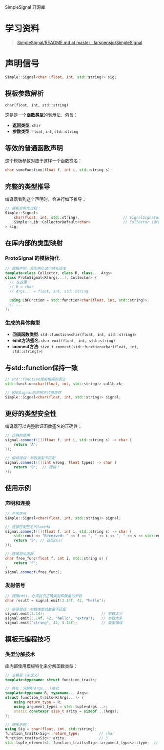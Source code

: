 SimpleSignal 开源库

# 学习资料
> [SimpleSignal/README.md at master · larspensjo/SimpleSignal](https://github.com/larspensjo/SimpleSignal/blob/master/README.md) 

# 声明信号
```cpp
Simple::Signal<char (float, int, std::string)> sig;
```

## 模板参数解析
```
char(float, int, std::string)
```
这是是一个**函数类型**的表示法，包含：
- **返回类型**: `char`
- **参数类型**: `float`, `int`, `std::string`

## 等效的普通函数声明
这个模板参数对应于这样一个函数签名：
```cpp
char someFunction(float f, int i, std::string s);
```

## 完整的类型推导
编译器看到这个声明时，会进行如下推导：
```cpp
// 模板实例化过程：
Simple::Signal<
    char(float, int, std::string),                    // SignalSignature
    Simple::Lib::CollectorDefault<char>               // Collector (默认)
> sig;
```

## 在库内部的类型映射

### ProtoSignal 的模板特化
```cpp
// 根据声明，会实例化这个特化版本
template<class Collector, class R, class... Args>
class ProtoSignal<R(Args...), Collector> {
  // 在这里：
  // R = char
  // Args... = float, int, std::string
  
  using CbFunction = std::function<char(float, int, std::string)>;
  // ...
};
```

### 生成的具体类型
- **回调函数类型**: `std::function<char(float, int, std::string)>`
- **emit方法签名**: `char emit(float, int, std::string)`
- **connect方法**: `size_t connect(std::function<char(float, int, std::string)>)`

## 与std::function保持一致
```cpp
// std::function使用相同的语法
std::function<char(float, int, std::string)> callback;

// 因此Signal的声明方式很自然
Simple::Signal<char(float, int, std::string)> signal;
```

## 更好的类型安全性
编译器可以完整验证函数签名的正确性：
```cpp
// 正确的使用
signal.connect([](float f, int i, std::string s) -> char {
    return 'A';
});

// 编译错误：参数类型不匹配
signal.connect([](int wrong, float types) -> char {
    return 'B';  // 错误！
});
```

## 使用示例

### 声明和连接
```cpp
// 声明信号
Simple::Signal<char(float, int, std::string)> signal;

// 连接匹配签名的lambda
signal.connect([](float f, int i, std::string s) -> char {
    std::cout << "Received: " << f << ", " << i << ", " << s << std::endl;
    return 'S'; // 返回char
});

// 连接自由函数
char free_func(float f, int i, std::string s) {
    return 'F';
}
signal.connect(free_func);
```

### 发射信号
```cpp
// 调用emit，必须提供正确类型和数量的参数
char result = signal.emit(3.14f, 42, "hello");

// 编译错误：参数类型或数量不匹配
signal.emit(3.14);                          // 参数太少
signal.emit(3.14f, 42, "hello", "extra");   // 参数太多
signal.emit("string", 42, 3.14f);           // 类型错误
```

## 模板元编程技巧

### 类型分解技术
库内部使用模板特化来分解函数类型：

```cpp
// 主模板（未定义）
template<typename> struct function_traits;

// 特化：分解R(Args...)格式
template<typename R, typename... Args>
struct function_traits<R(Args...)> {
    using return_type = R;
    using argument_types = std::tuple<Args...>;
    static constexpr size_t arity = sizeof...(Args);
};

// 使用示例：
using Sig = char(float, int, std::string);
function_traits<Sig>::return_type;         // char
function_traits<Sig>::arity;               // 3
std::tuple_element<1, function_traits<Sig>::argument_types>::type;  // int
```